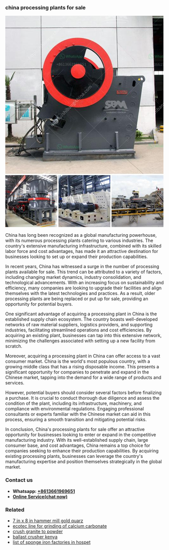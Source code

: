 <h3>china processing plants for sale</h3><img src='1708497345.jpg' alt=''><p>China has long been recognized as a global manufacturing powerhouse, with its numerous processing plants catering to various industries. The country's extensive manufacturing infrastructure, combined with its skilled labor force and cost advantages, has made it an attractive destination for businesses looking to set up or expand their production capabilities.</p><p>In recent years, China has witnessed a surge in the number of processing plants available for sale. This trend can be attributed to a variety of factors, including changing market dynamics, industry consolidation, and technological advancements. With an increasing focus on sustainability and efficiency, many companies are looking to upgrade their facilities and align themselves with the latest technologies and practices. As a result, older processing plants are being replaced or put up for sale, providing an opportunity for potential buyers.</p><p>One significant advantage of acquiring a processing plant in China is the established supply chain ecosystem. The country boasts well-developed networks of raw material suppliers, logistics providers, and supporting industries, facilitating streamlined operations and cost efficiencies. By acquiring an existing plant, businesses can tap into this extensive network, minimizing the challenges associated with setting up a new facility from scratch.</p><p>Moreover, acquiring a processing plant in China can offer access to a vast consumer market. China is the world's most populous country, with a growing middle class that has a rising disposable income. This presents a significant opportunity for companies to penetrate and expand in the Chinese market, tapping into the demand for a wide range of products and services.</p><p>However, potential buyers should consider several factors before finalizing a purchase. It is crucial to conduct thorough due diligence and assess the condition of the plant, including its infrastructure, machinery, and compliance with environmental regulations. Engaging professional consultants or experts familiar with the Chinese market can aid in this process, ensuring a smooth transition and mitigating potential risks.</p><p>In conclusion, China's processing plants for sale offer an attractive opportunity for businesses looking to enter or expand in the competitive manufacturing industry. With its well-established supply chain, large consumer base, and cost advantages, China remains a top choice for companies seeking to enhance their production capabilities. By acquiring existing processing plants, businesses can leverage the country's manufacturing expertise and position themselves strategically in the global market.</p><h3>Contact us</h3><ul><li><strong>Whatsapp:&nbsp;<a href="https://wa.me/8613661969651">+8613661969651</a></strong></li><li><a href="https://swt.shibang-china.com/?git&amp;zhl&amp;china processing plants for sale"><strong>Online Service(chat now)</strong></a></li></ul><h3>Related</h3><ul><li><a href='7 in x 8 in hammer mill gold quarz.md'>7 in x 8 in hammer mill gold quarz</a></li><li><a href='ecotec line for grinding of calcium carbonate.md'>ecotec line for grinding of calcium carbonate</a></li><li><a href='crush granite to powder.md'>crush granite to powder</a></li><li><a href='ballast crusher kenya.md'>ballast crusher kenya</a></li><li><a href='list of sponge iron factories in hospet.md'>list of sponge iron factories in hospet</a></li></ul>